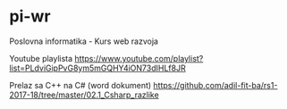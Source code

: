 # pi-wr
Poslovna informatika - Kurs web razvoja

Youtube playlista
https://www.youtube.com/playlist?list=PLdviGipPvG8ym5mGQHY4iON73dIHLf8JR


Prelaz sa C++ na C# (word dokument)
https://github.com/adil-fit-ba/rs1-2017-18/tree/master/02.1_Csharp_razlike
